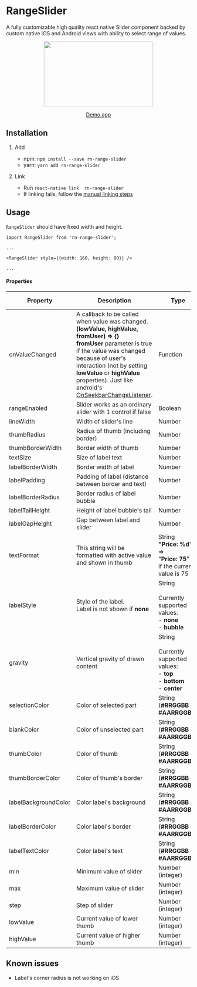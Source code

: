 # RangeSlider
A fully customizable high quality react native Slider component backed by custom native iOS and Android views with ability to select range of values.

<p align="center">
<img src="https://raw.githubusercontent.com/githuboftigran/rn-range-slider/master/demo.gif" width="298" height="176">
</p>

<p align="center">
<a href="https://github.com/githuboftigran/rn-widgets-demo">Demo app</a>
</p>

## Installation
1. Add

   * npm: `npm install --save rn-range-slider`
   * yarn: `yarn add rn-range-slider`

2. Link
   - Run `react-native link  rn-range-slider`
   - If linking fails, follow the
     [manual linking steps](https://facebook.github.io/react-native/docs/linking-libraries-ios.html#manual-linking)


## Usage

```RangeSlider``` should have fixed width and height.

```
import RangeSlider from 'rn-range-slider';

...

<RangeSlider style={{width: 160, height: 80}} />

...
```

#### Properties

| Property |      Description      | Type | Default Value |
|----------|-----------------------|------|:-------------:|
| onValueChanged | A callback to be called when value was changed.<br/>**(lowValue, highValue, fromUser) => {}**<br/>**fromUser** parameter is true if the value was changed because of user's interaction (not by setting **lowValue** or **highValue** properties). Just like android's [OnSeekbarChangeListener](https://developer.android.com/reference/android/widget/SeekBar.OnSeekBarChangeListener). | Function | **4** |
| rangeEnabled | Slider works as an ordinary slider with 1 control if false | Boolean | **true** |
| lineWidth | Width of slider's line | Number | **4** |
| thumbRadius |  Radius of thumb (including border) | Number | **10** |
| thumbBorderWidth |  Border width of thumb | Number | **2** |
| textSize |  Size of label text | Number | **16** |
| labelBorderWidth |  Border width of label | Number | **2** |
| labelPadding |  Padding of label (distance between border and text) | Number | **4** |
| labelBorderRadius |  Border radius of label bubble | Number | **4** |
| labelTailHeight | Height of label bubble's tail | Number | **8** |
| labelGapHeight |  Gap between label and slider | Number | **4** |
| textFormat |  This string will be formatted with active value and shown in thumb | String<br/>**"Price: %d**" =><br/>"**Price: 75**"<br/>if the current value is 75 | **%d**<br/> (just the number) |
| labelStyle |  Style of the label.<br/>Label is not shown if **none** | String<br/><br/>Currently supported values:<br/>- **none**<br/>- **bubble** | **bubble** |
| gravity | Vertical gravity of drawn content | String<br/><br/>Currently supported values:<br/>- **top**<br/>- **bottom**<br/>- **center** | **top** |
| selectionColor |  Color of selected part | String<br/>(**#RRGGBB** or **#AARRGGBB**) | **#4286f4** |
| blankColor |  Color of unselected part | String<br/>(**#RRGGBB** or **#AARRGGBB**) | **#7fffffff** |
| thumbColor |  Color of thumb | String<br/>(**#RRGGBB** or **#AARRGGBB**) | **#ffffff** |
| thumbBorderColor |  Color of thumb's border | String<br/>(**#RRGGBB** or **#AARRGGBB**) | **#cccccc** |
| labelBackgroundColor |  Color label's background | String<br/>(**#RRGGBB** or **#AARRGGBB**) | **#ff60ad** |
| labelBorderColor |  Color label's border | String<br/>(**#RRGGBB** or **#AARRGGBB**) | **#d13e85** |
| labelTextColor |  Color label's text | String<br/>(**#RRGGBB** or **#AARRGGBB**) | **#ffffff** |
| min |  Minimum value of slider | Number (integer) | **0** |
| max |  Maximum value of slider | Number (integer) | **100** |
| step |  Step of slider | Number (integer) | **1** |
| lowValue |  Current value of lower thumb | Number (integer) | **0** |
| highValue |  Current value of higher thumb | Number (integer) | **100** |

## Known issues
* Label's corner radius is not working on iOS
